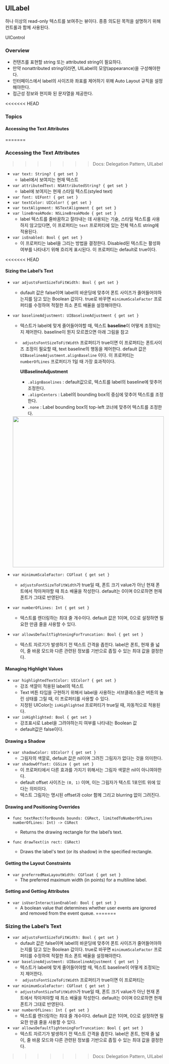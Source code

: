 ## UILabel

하나 이상의 read-only 텍스트를 보여주는 뷰이다. 종종 의도된 목적을 설명하기 위해 컨트롤과 함께 사용된다.

UIControl

### Overview

- 컨텐츠를 표현할 string 또는 attributed string이 필요하다.
- 만약 nonattributed string이라면, UILabel의 모양(appearance)을 구성해야한다.
- 인터페이스에서 label의 사이즈와 좌표를 제어하기 위해 Auto Layout 규칙을 설정해야한다.
- 접근성 정보와 현지화 된 문자열을 제공한다.

<<<<<<< HEAD
<br>

### Topics

#### Accessing the Text Attributes
=======


### Accessing the Text Attributes
>>>>>>> Docs: Delegation Pattern, UILabel

- `var text: String? { get set }`
  - label에서 보여지는 현재 텍스트
- `var attributedText: NSAttributedString? { get set }`
  - label에 보여지는 현재 스타일 텍스트(styled text)
- `var font: UIFont! { get set }`
- `var textColor: UIColor! { get set }`
- `var textAlignment: NSTextAlignment { get set }`
- `var lineBreakMode: NSLineBreakMode { get set }`
  - label 텍스트를 줄바꿈하고 잘라내는 데 사용되는 기술, 스타일 텍스트를 사용하지 않고있다면, 이 프로퍼티는 `text` 프로퍼티에 있는 전체 텍스트 string에 적용된다.
- `var isEnabled: Bool { get set }`
  - 이 프로퍼티는 label을 그리는 방법을 결정한다. Disabled된 텍스트는 활성화 여부를 나타내기 위해 흐리게 표시된다. 이 프로퍼티는 default로 true이다.

<<<<<<< HEAD
#### Sizing the Label’s Text

- `var adjustsFontSizeToFitWidth: Bool { get set }`

  - dufault 값은 false이며 label의 바운딩에 맞추어 폰트 사이즈가 줄어들어야하는지를 담고 있는 Boolean 값이다. true로 바꾸면 `minimumScaleFactor` 프로퍼티를 수정하여 적절한 최소 폰트 배율을 설정해야한다.

- `var baselineAdjustment: UIBaselineAdjustment { get set }`

  - 텍스트가 label에 맞게 줄어들어야할 때, 텍스트 **baseline**이 어떻게 조정되는지 제어한다. baseline이 뭔지 모르겠으면 아래 그림을 참고

  - ` adjustsFontSizeToFitWidth` 프로퍼티가 true이면 이 프로퍼티는 폰트사이즈 조정이 필요할 때, text baseline의 행동을 제어한다. default 값은 `UIBaselineAdjustment.alignBaseline` 이다. 이 프로퍼티는 `numberOfLines` 프로퍼티가 1일 때 가장 효과적이다.

    **UIBaselineAdjustment**

    - `.alignBaselines` : default값으로, 텍스트를 label의 baseline에 맞추어 조정한다.
    - `.alignCenters` : Label의 bounding box의 중심에 맞추어 텍스트를 조정한다.
    - `.none` : Label bounding box의 top-left 코너에 맞추어 텍스트를 조정한다. 

  <img src="https://irekasoft.com/_main/wp-content/uploads/Typography-Basics.jpg" width="480px">

- `var minimumScaleFactor: CGFloat { get set }`

  - `adjustsFontSizeToFitWidth`가 true일 때, 폰트 크기 value가 아닌 현재 폰트에서 작아져야할 때 최소 배율을 작성한다. default는 0이며 0으로하면 현재 폰트가 그대로 반영된다.

- `var numberOfLines: Int { get set }`

  - 텍스트를 렌더링하는 최대 줄 개수이다. default 값은 1이며, 0으로 설정하면 필요한 만큼 줄을 사용할 수 있다.

- `var allowsDefaultTighteningForTruncation: Bool { get set }`

  - 텍스트 자르기가 발생하기 전 텍스트 간격을 좁힌다. label은 폰트, 현재 줄 넓이, 줄 바꿈 모드와 다른 관련된 정보를 기반으로 좁힐 수 있는 최대 값을 결정한다.

#### Managing Highlight Values

- `var highlightedTextColor: UIColor? { get set }`
  - 강조 색깔이 적용된 label의 텍스트
  - Text 버튼 타입을 구현하기 위해서 label을 사용하는 서브클래스들은 버튼의 눌린 상태를 그릴 때, 이 프로퍼티를 사용할 수 있다.
  - 지정된 UIColor는 `isHighlighted` 프로퍼티가 true일 때, 자동적으로 적용된다.
- `var isHighlighted: Bool { get set }`
  - 강조표시로 Label을 그려야하는지 여부를 나타내는 Boolean 값
  - default값은 false이다.

#### Drawing a Shadow

- `var shadowColor: UIColor? { get set }`
  - 그림자의 색깔로, default 값은 nil이며 그려진 그림자가 없다는 것을 의미한다.
- `var shadowOffset: CGSize { get set }`
  - 이 프로퍼티에서 다른 효과를 가지기 위해서는 그림자 색깔은 nil이 아니여야한다.
  - default offset 사이즈는 `(0, 1)` 이며, 이는 그림자가 텍스트 1포인트 위에 있다는 의미이다.
  - 텍스트 그림자는 명시된 offset과 color 함께 그리고 blurring 없이 그려진다.

#### Drawing and Positioning Overrides

- `func textRect(forBounds bounds: CGRect, limitedToNumberOfLines numberOfLines: Int) -> CGRect`
  - Returns the drawing rectangle for the label’s text.

- `func drawText(in rect: CGRect)`
  - Draws the label's text (or its shadow) in the specified rectangle.

#### Getting the Layout Constraints

- `var preferredMaxLayoutWidth: CGFloat { get set }`
  - The preferred maximum width (in points) for a multiline label.

#### Setting and Getting Attributes

- `var isUserInteractionEnabled: Bool { get set }`
  - A boolean value that determines whether user events are ignored and removed from the event queue.
=======
### Sizing the Label’s Text

- `var adjustsFontSizeToFitWidth: Bool { get set }`
  - dufault 값은 false이며 label의 바운딩에 맞추어 폰트 사이즈가 줄어들어야하는지를 담고 있는 Boolean 값이다. true로 바꾸면 `minimumScaleFactor` 프로퍼티를 수정하여 적절한 최소 폰트 배율을 설정해야한다.
- `var baselineAdjustment: UIBaselineAdjustment { get set }`
  - 텍스트가 label에 맞게 줄어들어야할 때, 텍스트 baseline이 어떻게 조정되는지 제어한다.
  - ` adjustsFontSizeToFitWidth` 프로퍼티가 true이면 이 프로퍼티는 
- `var minimumScaleFactor: CGFloat { get set }`
  - `adjustsFontSizeToFitWidth`가 true일 때, 폰트 크기 value가 아닌 현재 폰트에서 작아져야할 때 최소 배율을 작성한다. default는 0이며 0으로하면 현재 폰트가 그대로 반영된다.
- `var numberOfLines: Int { get set }`
  - 텍스트를 렌더링하는 최대 줄 개수이다. default 값은 1이며, 0으로 설정하면 필요한 만큼 줄을 사용할 수 있다.
- `var allowsDefaultTighteningForTruncation: Bool { get set }`
  - 텍스트 자르기가 발생하기 전 텍스트 간격을 좁힌다. label은 폰트, 현재 줄 넓이, 줄 바꿈 모드와 다른 관련된 정보를 기반으로 좁힐 수 있는 최대 값을 결정한다.
>>>>>>> Docs: Delegation Pattern, UILabel
